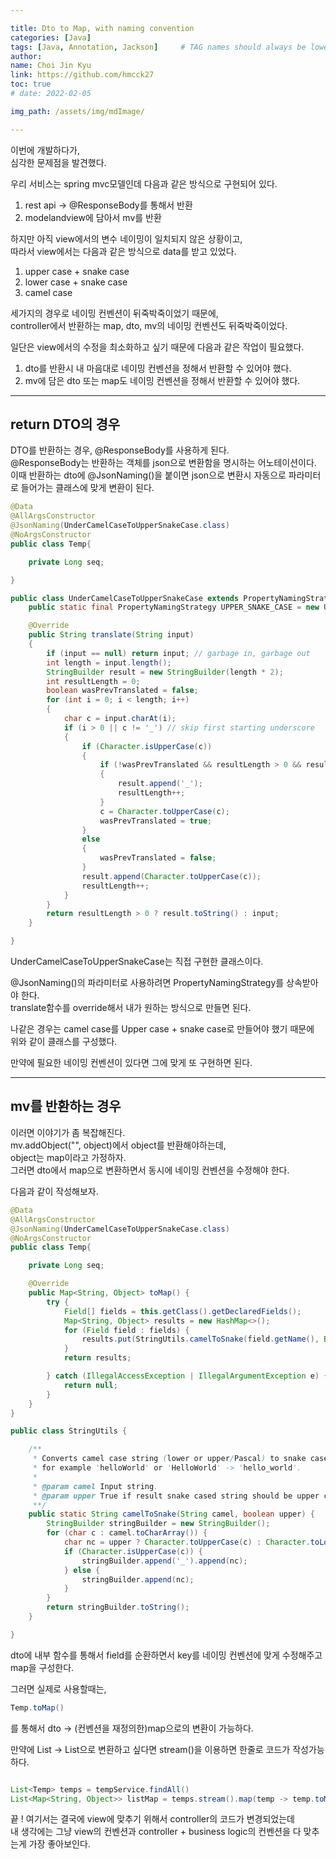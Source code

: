 ```yaml
---

title: Dto to Map, with naming convention
categories: [Java]
tags: [Java, Annotation, Jackson]     # TAG names should always be lowercase
author:
name: Choi Jin Kyu
link: https://github.com/hmcck27
toc: true
# date: 2022-02-05

img_path: /assets/img/mdImage/

---
```


이번에 개발하다가,  
심각한 문제점을 발견했다.  

우리 서비스는 spring mvc모델인데 다음과 같은 방식으로 구현되어 있다.  

1. rest api -> @ResponseBody를 통해서 반환
2. modelandview에 담아서 mv를 반환

하지만 아직 view에서의 변수 네이밍이 일치되지 않은 상황이고,  
따라서 view에서는 다음과 같은 방식으로 data를 받고 있었다.  

1. upper case + snake case
2. lower case + snake case
3. camel case

세가지의 경우로 네이밍 컨벤션이 뒤죽박죽이었기 때문에,  
controller에서 반환하는 map, dto, mv의 네이밍 컨벤션도 뒤죽박죽이었다.  

일단은 view에서의 수정을 최소화하고 싶기 때문에 다음과 같은 작업이 필요했다.

1. dto를 반환시 내 마음대로 네이밍 컨벤션을 정해서 반환할 수 있어야 했다.
2. mv에 담은 dto 또는 map도 네이밍 컨벤션을 정해서 반환할 수 있어야 했다.

---

## return DTO의 경우

DTO를 반환하는 경우, @ResponseBody를 사용하게 된다.  
@ResponseBody는 반환하는 객체를 json으로 변환함을 명시하는 어노테이션이다.  
이때 반환하는 dto에 @JsonNaming()을 붙이면 json으로 변환시 자동으로 파라미터로 들어가는 클래스에 맞게 변환이 된다.  


```java
@Data
@AllArgsConstructor
@JsonNaming(UnderCamelCaseToUpperSnakeCase.class)
@NoArgsConstructor
public class Temp{

    private Long seq;

}

public class UnderCamelCaseToUpperSnakeCase extends PropertyNamingStrategy.PropertyNamingStrategyBase {
    public static final PropertyNamingStrategy UPPER_SNAKE_CASE = new UnderCamelCaseToUpperSnakeCase();

    @Override
    public String translate(String input)
    {
        if (input == null) return input; // garbage in, garbage out
        int length = input.length();
        StringBuilder result = new StringBuilder(length * 2);
        int resultLength = 0;
        boolean wasPrevTranslated = false;
        for (int i = 0; i < length; i++)
        {
            char c = input.charAt(i);
            if (i > 0 || c != '_') // skip first starting underscore
            {
                if (Character.isUpperCase(c))
                {
                    if (!wasPrevTranslated && resultLength > 0 && result.charAt(resultLength - 1) != '_')
                    {
                        result.append('_');
                        resultLength++;
                    }
                    c = Character.toUpperCase(c);
                    wasPrevTranslated = true;
                }
                else
                {
                    wasPrevTranslated = false;
                }
                result.append(Character.toUpperCase(c));
                resultLength++;
            }
        }
        return resultLength > 0 ? result.toString() : input;
    }

}
```

UnderCamelCaseToUpperSnakeCase는 직접 구현한 클래스이다.

@JsonNaming()의 파라미터로 사용하려면 PropertyNamingStrategy를 상속받아야 한다.  
translate함수를 override해서 내가 원하는 방식으로 만들면 된다.

나같은 경우는 camel case를 Upper case + snake case로 만들어야 했기 때문에  
위와 같이 클래스를 구성했다.  

만약에 필요한 네이밍 컨벤션이 있다면 그에 맞게 또 구현하면 된다.

---

## mv를 반환하는 경우
이러면 이야기가 좀 복잡해진다.  
mv.addObject("", object)에서 object를 반환해야하는데,  
object는 map이라고 가정하자.  
그러면 dto에서 map으로 변환하면서 동시에 네이밍 컨벤션을 수정해야 한다.

다음과 같이 작성해보자.  

```java
@Data
@AllArgsConstructor
@JsonNaming(UnderCamelCaseToUpperSnakeCase.class)
@NoArgsConstructor
public class Temp{

    private Long seq;

    @Override
    public Map<String, Object> toMap() {
        try {
            Field[] fields = this.getClass().getDeclaredFields();
            Map<String, Object> results = new HashMap<>();
            for (Field field : fields) {
                results.put(StringUtils.camelToSnake(field.getName(), Boolean.TRUE), field.get(this));
            }
            return results;

        } catch (IllegalAccessException | IllegalArgumentException e) {
            return null;
        }
    }
}

public class StringUtils {

    /**
     * Converts camel case string (lower or upper/Pascal) to snake case,
     * for example 'helloWorld' or 'HelloWorld' -> 'hello_world'.
     *
     * @param camel Input string.
     * @param upper True if result snake cased string should be upper cased like 'HELLO_WORLD'.
     **/
    public static String camelToSnake(String camel, boolean upper) {
        StringBuilder stringBuilder = new StringBuilder();
        for (char c : camel.toCharArray()) {
            char nc = upper ? Character.toUpperCase(c) : Character.toLowerCase(c);
            if (Character.isUpperCase(c)) {
                stringBuilder.append('_').append(nc);
            } else {
                stringBuilder.append(nc);
            }
        }
        return stringBuilder.toString();
    }

}
```


dto에 내부 함수를 통해서 field를 순환하면서 key를 네이밍 컨벤션에 맞게 수정해주고 map을 구성한다.  

그러면 실제로 사용할때는,  

```java
Temp.toMap()
```

를 통해서 dto -> (컨벤션을 재정의한)map으로의 변환이 가능하다.  

만약에 List<Temp> -> List<Map>으로 변환하고 싶다면 stream()을 이용하면 한줄로 코드가 작성가능하다.  

```java

List<Temp> temps = tempService.findAll()
List<Map<String, Object>> listMap = temps.stream().map(temp -> temp.toMap()).collect(Collectors.toList())
```

끝 ! 여기서는 결국에 view에 맞추기 위해서 controller의 코드가 변경되었는데  
내 생각에는 그냥 view의 컨벤션과 controller + business logic의 컨벤션을 다 맞추는게 가장 좋아보인다.  

